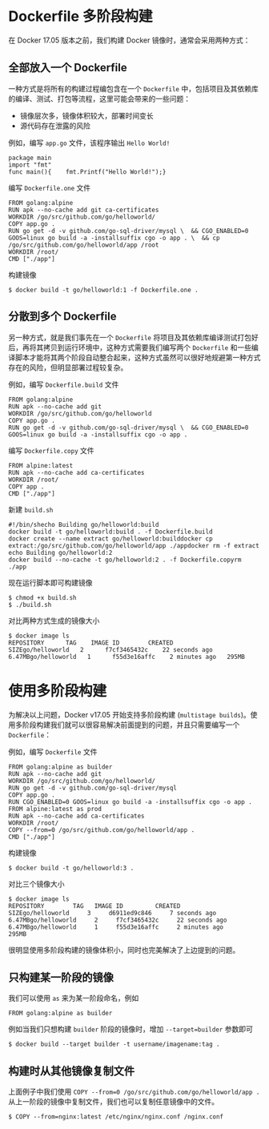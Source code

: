 # Dockerfile 多阶段构建

在 Docker 17.05 版本之前，我们构建 Docker 镜像时，通常会采用两种方式：

## 全部放入一个 Dockerfile

一种方式是将所有的构建过程编包含在一个 `Dockerfile` 中，包括项目及其依赖库的编译、测试、打包等流程，这里可能会带来的一些问题：

- 镜像层次多，镜像体积较大，部署时间变长
- 源代码存在泄露的风险

例如，编写 `app.go` 文件，该程序输出 `Hello World!`



```
package main
import "fmt"
func main(){    fmt.Printf("Hello World!");}
```

编写 `Dockerfile.one` 文件



```
FROM golang:alpine
RUN apk --no-cache add git ca-certificates
WORKDIR /go/src/github.com/go/helloworld/
COPY app.go .
RUN go get -d -v github.com/go-sql-driver/mysql \  && CGO_ENABLED=0 GOOS=linux go build -a -installsuffix cgo -o app . \  && cp /go/src/github.com/go/helloworld/app /root
WORKDIR /root/
CMD ["./app"]
```

构建镜像



```
$ docker build -t go/helloworld:1 -f Dockerfile.one .
```

## 分散到多个 Dockerfile

另一种方式，就是我们事先在一个 `Dockerfile` 将项目及其依赖库编译测试打包好后，再将其拷贝到运行环境中，这种方式需要我们编写两个 `Dockerfile` 和一些编译脚本才能将其两个阶段自动整合起来，这种方式虽然可以很好地规避第一种方式存在的风险，但明显部署过程较复杂。

例如，编写 `Dockerfile.build` 文件



```
FROM golang:alpine
RUN apk --no-cache add git
WORKDIR /go/src/github.com/go/helloworld
COPY app.go .
RUN go get -d -v github.com/go-sql-driver/mysql \  && CGO_ENABLED=0 GOOS=linux go build -a -installsuffix cgo -o app .
```

编写 `Dockerfile.copy` 文件



```
FROM alpine:latest
RUN apk --no-cache add ca-certificates
WORKDIR /root/
COPY app .
CMD ["./app"]
```

新建 `build.sh`



```
#!/bin/shecho Building go/helloworld:build
docker build -t go/helloworld:build . -f Dockerfile.build
docker create --name extract go/helloworld:builddocker cp extract:/go/src/github.com/go/helloworld/app ./appdocker rm -f extract
echo Building go/helloworld:2
docker build --no-cache -t go/helloworld:2 . -f Dockerfile.copyrm ./app
```

现在运行脚本即可构建镜像



```
$ chmod +x build.sh
$ ./build.sh
```

对比两种方式生成的镜像大小



```
$ docker image ls
REPOSITORY      TAG    IMAGE ID        CREATED         SIZEgo/helloworld   2      f7cf3465432c    22 seconds ago  6.47MBgo/helloworld   1      f55d3e16affc    2 minutes ago   295MB
```

# 使用多阶段构建

为解决以上问题，Docker v17.05 开始支持多阶段构建 (`multistage builds`)。使用多阶段构建我们就可以很容易解决前面提到的问题，并且只需要编写一个 `Dockerfile`：

例如，编写 `Dockerfile` 文件



```
FROM golang:alpine as builder
RUN apk --no-cache add git
WORKDIR /go/src/github.com/go/helloworld/
RUN go get -d -v github.com/go-sql-driver/mysql
COPY app.go .
RUN CGO_ENABLED=0 GOOS=linux go build -a -installsuffix cgo -o app .
FROM alpine:latest as prod
RUN apk --no-cache add ca-certificates
WORKDIR /root/
COPY --from=0 /go/src/github.com/go/helloworld/app .
CMD ["./app"]
```

构建镜像



```
$ docker build -t go/helloworld:3 .
```

对比三个镜像大小



```
$ docker image ls
REPOSITORY        TAG   IMAGE ID         CREATED            SIZEgo/helloworld     3     d6911ed9c846     7 seconds ago      6.47MBgo/helloworld     2     f7cf3465432c     22 seconds ago     6.47MBgo/helloworld     1     f55d3e16affc     2 minutes ago      295MB
```

很明显使用多阶段构建的镜像体积小，同时也完美解决了上边提到的问题。

## 只构建某一阶段的镜像

我们可以使用 `as` 来为某一阶段命名，例如



```
FROM golang:alpine as builder
```

例如当我们只想构建 `builder` 阶段的镜像时，增加 `--target=builder` 参数即可



```
$ docker build --target builder -t username/imagename:tag .
```

## 构建时从其他镜像复制文件

上面例子中我们使用 `COPY --from=0 /go/src/github.com/go/helloworld/app .` 从上一阶段的镜像中复制文件，我们也可以复制任意镜像中的文件。



```
$ COPY --from=nginx:latest /etc/nginx/nginx.conf /nginx.conf
```